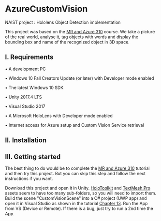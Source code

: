 # AzureCustomVision
NAIST project : Hololens Object Detection implementation

This project was based on the [MR and Azure 310](https://docs.microsoft.com/en-us/windows/mixed-reality/mr-azure-310) course.
We take a picture of the real world, analyse it, tag objects with words and display the bounding box and name of the recognized object in 3D space.

## I.	Requirements

•	A development PC

•	Windows 10 Fall Creators Update (or later) with Developer mode enabled

•	The latest Windows 10 SDK

•	Unity 2017.4 LTS

•	Visual Studio 2017

•	A Microsoft HoloLens with Developer mode enabled

•	Internet access for Azure setup and Custom Vision Service retrieval


## II. Installation

## III. Getting started

The best thing to do would be to complete the [MR and Azure 310](https://docs.microsoft.com/en-us/windows/mixed-reality/mr-azure-310) tutorial and then try this project. But you can skip this step and follow the next instructions if you want.

Download this project and open it in Unity.
[HoloToolkit](https://github.com/Microsoft/MixedRealityToolkit-Unity/releases/tag/2017.4.3.0) and [TextMesh Pro](https://assetstore.unity.com/packages/essentials/beta-projects/textmesh-pro-84126) assets seem to have too many sub-folders, so you will need to import them.
Build the scene "CustomVisionScene" into a C# project (UWP app) and open it in Visual Studio as shown in the tutorial [Chapter 13](https://docs.microsoft.com/en-us/windows/mixed-reality/mr-azure-310#chapter-13---build-the-uwp-solution-and-sideload-your-application).
Run the App from VS (Device or Remote). If there is a bug, just try to run a 2nd time the App.
